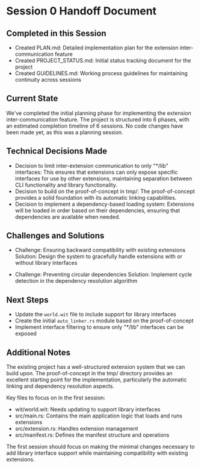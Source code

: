 # Session 0 Handoff Document

## Completed in this Session

- Created PLAN.md: Detailed implementation plan for the extension inter-communication feature
- Created PROJECT_STATUS.md: Initial status tracking document for the project
- Created GUIDELINES.md: Working process guidelines for maintaining continuity across sessions

## Current State

We've completed the initial planning phase for implementing the extension inter-communication feature. The project is structured into 6 phases, with an estimated completion timeline of 6 sessions. No code changes have been made yet, as this was a planning session.

## Technical Decisions Made

- Decision to limit inter-extension communication to only "\*/lib" interfaces: This ensures that extensions can only expose specific interfaces for use by other extensions, maintaining separation between CLI functionality and library functionality.
- Decision to build on the proof-of-concept in tmp/: The proof-of-concept provides a solid foundation with its automatic linking capabilities.
- Decision to implement a dependency-based loading system: Extensions will be loaded in order based on their dependencies, ensuring that dependencies are available when needed.

## Challenges and Solutions

- Challenge: Ensuring backward compatibility with existing extensions
  Solution: Design the system to gracefully handle extensions with or without library interfaces

- Challenge: Preventing circular dependencies
  Solution: Implement cycle detection in the dependency resolution algorithm

## Next Steps

- Update the `world.wit` file to include support for library interfaces
- Create the initial `auto_linker.rs` module based on the proof-of-concept
- Implement interface filtering to ensure only "\*/lib" interfaces can be exposed

## Additional Notes

The existing project has a well-structured extension system that we can build upon. The proof-of-concept in the tmp/ directory provides an excellent starting point for the implementation, particularly the automatic linking and dependency resolution aspects.

Key files to focus on in the first session:

- wit/world.wit: Needs updating to support library interfaces
- src/main.rs: Contains the main application logic that loads and runs extensions
- src/extension.rs: Handles extension management
- src/manifest.rs: Defines the manifest structure and operations

The first session should focus on making the minimal changes necessary to add library interface support while maintaining compatibility with existing extensions.
